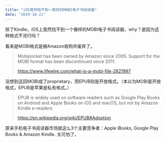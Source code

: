 ```yaml
---
title: "iOS竟然找不到一款好的MOBI电子书阅读器"
date: "2019-10-21"
---
```


除了Kindle，iOS上竟然找不到一个像样的MOBI电子书阅读器，why？是因为这种格式不流行吗？

看来是MOBI格式是被Amazon收购并废弃了。

> Mobipocket has been owned by Amazon since 2005. Support for the MOBI format has been discontinued since 2011.
> 
> https://www.lifewire.com/what-is-a-mobi-file-2621997

没想到这回MOBI成了proprietary，而EPUB则是开放格式。（本以为MOBI是开放格式，EPUB是苹果是私有格式。）

> EPUB is widely used on software readers such as Google Play Books on Android and Apple Books on iOS and macOS, but not by Amazon Kindle e-readers.
> 
> https://en.wikipedia.org/wiki/EPUB#Adoption

原来手机电子书阅读器市场就这么3个主要竞争者：Apple iBooks, Google Play Books & Amazon Kindle. 太可怕了。

